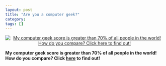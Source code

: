 ```yaml
---
layout: post
title: "Are you a computer geek?"
category: 
tags: []
---
```

<div align="center">
<a href="http://www.nerdtests.com/ft_cg.php?im">
<img src="http://www.nerdtests.com/images/ft/cg.php?val=7728" alt="My computer geek score is greater than 70% of all people in the world! How do you compare? Click here to find out!"> </a>
</div>

**My computer geek score is greater than 70% of all people in the world! How do you compare? Click [here](http://www.nerdtests.com/ft_cg.php?im) to find out!**
